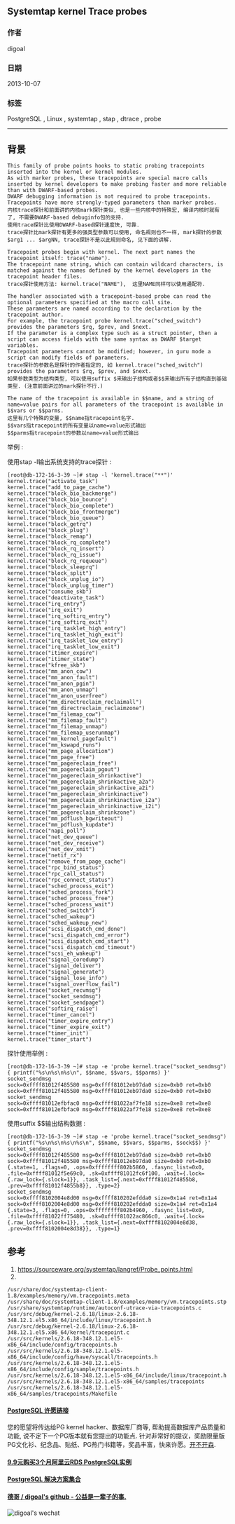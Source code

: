 ## Systemtap kernel Trace probes    
               
### 作者           
digoal             
         
### 日期                            
2013-10-07         
          
### 标签         
PostgreSQL , Linux , systemtap , stap , dtrace , probe          
                                           
----                   
                                                       
## 背景      
```  
This family of probe points hooks to static probing tracepoints inserted into the kernel or kernel modules.   
As with marker probes, these tracepoints are special macro calls inserted by kernel developers to make probing faster and more reliable than with DWARF-based probes.   
DWARF debugging information is not required to probe tracepoints.   
Tracepoints have more strongly-typed parameters than marker probes.  
内核trace探针和前面讲的内核mark探针类似, 也是一些内核中的特殊宏, 编译内核时就有了, 不需要DWARF-based debuginfo包的支持.  
使用trace探针比使用DWARF-based探针速度快, 可靠.  
trace探针比mark探针有更多的强类型参数可以使用, 命名规则也不一样, mark探针的参数$arg1 ... $argNN, trace探针不是以此规则命名, 见下面的讲解.  
  
Tracepoint probes begin with kernel. The next part names the tracepoint itself: trace("name").   
The tracepoint name string, which can contain wildcard characters, is matched against the names defined by the kernel developers in the tracepoint header files.  
trace探针使用方法: kernel.trace("NAME"),  这里NAME同样可以使用通配符.  
  
The handler associated with a tracepoint-based probe can read the optional parameters specified at the macro call site.   
These parameters are named according to the declaration by the tracepoint author.   
For example, the tracepoint probe kernel.trace("sched_switch") provides the parameters $rq, $prev, and $next.   
If the parameter is a complex type such as a struct pointer, then a script can access fields with the same syntax as DWARF $target variables.   
Tracepoint parameters cannot be modified; however, in guru mode a script can modify fields of parameters.  
trace探针的参数名是探针的作者指定的, 如 kernel.trace("sched_switch") provides the parameters $rq, $prev, and $next.  
如果参数类型为结构类型, 可以使用suffix $来输出子结构或者$$来输出所有子结构直到基础类型. (注意前面讲过的mark探针不行.)  
  
The name of the tracepoint is available in $$name, and a string of name=value pairs for all parameters of the tracepoint is available in $$vars or $$parms.  
这里有几个特殊的变量, $$name指tracepoint名字.  
$$vars指tracepoint的所有变量以name=value形式输出  
$$parms指tracepoint的参数以name=value形式输出  
```  
  
举例 :   
  
使用stap -l输出系统支持的trace探针 :   
  
```  
[root@db-172-16-3-39 ~]# stap -l 'kernel.trace("**")'  
kernel.trace("activate_task")  
kernel.trace("add_to_page_cache")  
kernel.trace("block_bio_backmerge")  
kernel.trace("block_bio_bounce")  
kernel.trace("block_bio_complete")  
kernel.trace("block_bio_frontmerge")  
kernel.trace("block_bio_queue")  
kernel.trace("block_getrq")  
kernel.trace("block_plug")  
kernel.trace("block_remap")  
kernel.trace("block_rq_complete")  
kernel.trace("block_rq_insert")  
kernel.trace("block_rq_issue")  
kernel.trace("block_rq_requeue")  
kernel.trace("block_sleeprq")  
kernel.trace("block_split")  
kernel.trace("block_unplug_io")  
kernel.trace("block_unplug_timer")  
kernel.trace("consume_skb")  
kernel.trace("deactivate_task")  
kernel.trace("irq_entry")  
kernel.trace("irq_exit")  
kernel.trace("irq_softirq_entry")  
kernel.trace("irq_softirq_exit")  
kernel.trace("irq_tasklet_high_entry")  
kernel.trace("irq_tasklet_high_exit")  
kernel.trace("irq_tasklet_low_entry")  
kernel.trace("irq_tasklet_low_exit")  
kernel.trace("itimer_expire")  
kernel.trace("itimer_state")  
kernel.trace("kfree_skb")  
kernel.trace("mm_anon_cow")  
kernel.trace("mm_anon_fault")  
kernel.trace("mm_anon_pgin")  
kernel.trace("mm_anon_unmap")  
kernel.trace("mm_anon_userfree")  
kernel.trace("mm_directreclaim_reclaimall")  
kernel.trace("mm_directreclaim_reclaimzone")  
kernel.trace("mm_filemap_cow")  
kernel.trace("mm_filemap_fault")  
kernel.trace("mm_filemap_unmap")  
kernel.trace("mm_filemap_userunmap")  
kernel.trace("mm_kernel_pagefault")  
kernel.trace("mm_kswapd_runs")  
kernel.trace("mm_page_allocation")  
kernel.trace("mm_page_free")  
kernel.trace("mm_pagereclaim_free")  
kernel.trace("mm_pagereclaim_pgout")  
kernel.trace("mm_pagereclaim_shrinkactive")  
kernel.trace("mm_pagereclaim_shrinkactive_a2a")  
kernel.trace("mm_pagereclaim_shrinkactive_a2i")  
kernel.trace("mm_pagereclaim_shrinkinactive")  
kernel.trace("mm_pagereclaim_shrinkinactive_i2a")  
kernel.trace("mm_pagereclaim_shrinkinactive_i2i")  
kernel.trace("mm_pagereclaim_shrinkzone")  
kernel.trace("mm_pdflush_bgwriteout")  
kernel.trace("mm_pdflush_kupdate")  
kernel.trace("napi_poll")  
kernel.trace("net_dev_queue")  
kernel.trace("net_dev_receive")  
kernel.trace("net_dev_xmit")  
kernel.trace("netif_rx")  
kernel.trace("remove_from_page_cache")  
kernel.trace("rpc_bind_status")  
kernel.trace("rpc_call_status")  
kernel.trace("rpc_connect_status")  
kernel.trace("sched_process_exit")  
kernel.trace("sched_process_fork")  
kernel.trace("sched_process_free")  
kernel.trace("sched_process_wait")  
kernel.trace("sched_switch")  
kernel.trace("sched_wakeup")  
kernel.trace("sched_wakeup_new")  
kernel.trace("scsi_dispatch_cmd_done")  
kernel.trace("scsi_dispatch_cmd_error")  
kernel.trace("scsi_dispatch_cmd_start")  
kernel.trace("scsi_dispatch_cmd_timeout")  
kernel.trace("scsi_eh_wakeup")  
kernel.trace("signal_coredump")  
kernel.trace("signal_deliver")  
kernel.trace("signal_generate")  
kernel.trace("signal_lose_info")  
kernel.trace("signal_overflow_fail")  
kernel.trace("socket_recvmsg")  
kernel.trace("socket_sendmsg")  
kernel.trace("socket_sendpage")  
kernel.trace("softirq_raise")  
kernel.trace("timer_cancel")  
kernel.trace("timer_expire_entry")  
kernel.trace("timer_expire_exit")  
kernel.trace("timer_init")  
kernel.trace("timer_start")  
```  
  
探针使用举例 :   
  
```  
[root@db-172-16-3-39 ~]# stap -e 'probe kernel.trace("socket_sendmsg") { printf("%s\n%s\n%s\n", $$name, $$vars, $$parms) }'  
socket_sendmsg  
sock=0xffff81012f485580 msg=0xffff81012eb97da0 size=0xb0 ret=0xb0  
sock=0xffff81012f485580 msg=0xffff81012eb97da0 size=0xb0 ret=0xb0  
socket_sendmsg  
sock=0xffff81012efbfac0 msg=0xffff81022af7fe18 size=0xe8 ret=0xe8  
sock=0xffff81012efbfac0 msg=0xffff81022af7fe18 size=0xe8 ret=0xe8  
```  
  
使用suffix $$输出结构数据 :   
  
```  
[root@db-172-16-3-39 ~]# stap -e 'probe kernel.trace("socket_sendmsg") { printf("%s\n%s\n%s\n%s\n", $$name, $$vars, $$parms, $sock$$) }'  
socket_sendmsg  
sock=0xffff81012f485580 msg=0xffff81012eb97da0 size=0xb0 ret=0xb0  
sock=0xffff81012f485580 msg=0xffff81012eb97da0 size=0xb0 ret=0xb0  
{.state=1, .flags=0, .ops=0xffffffff802b5860, .fasync_list=0x0, .file=0xffff81012f5e69c0, .sk=0xffff81012fc6f100, .wait={.lock={.raw_lock={.slock=1}}, .task_list={.next=0xffff81012f4855b8, .prev=0xffff81012f4855b8}}, .type=2}  
socket_sendmsg  
sock=0xffff8102004e8d00 msg=0xffff810202efdda0 size=0x1a4 ret=0x1a4  
sock=0xffff8102004e8d00 msg=0xffff810202efdda0 size=0x1a4 ret=0x1a4  
{.state=3, .flags=0, .ops=0xffffffff802b4960, .fasync_list=0x0, .file=0xffff81022ff75480, .sk=0xffff81022ac866c0, .wait={.lock={.raw_lock={.slock=1}}, .task_list={.next=0xffff8102004e8d38, .prev=0xffff8102004e8d38}}, .type=1}  
```  
  
## 参考  
1. https://sourceware.org/systemtap/langref/Probe_points.html  
2.  
  
```  
/usr/share/doc/systemtap-client-1.8/examples/memory/vm.tracepoints.meta  
/usr/share/doc/systemtap-client-1.8/examples/memory/vm.tracepoints.stp  
/usr/share/systemtap/runtime/autoconf-utrace-via-tracepoints.c  
/usr/src/debug/kernel-2.6.18/linux-2.6.18-348.12.1.el5.x86_64/include/linux/tracepoint.h  
/usr/src/debug/kernel-2.6.18/linux-2.6.18-348.12.1.el5.x86_64/kernel/tracepoint.c  
/usr/src/kernels/2.6.18-348.12.1.el5-x86_64/include/config/tracepoints.h  
/usr/src/kernels/2.6.18-348.12.1.el5-x86_64/include/config/have/syscall/tracepoints.h  
/usr/src/kernels/2.6.18-348.12.1.el5-x86_64/include/config/sample/tracepoints.h  
/usr/src/kernels/2.6.18-348.12.1.el5-x86_64/include/linux/tracepoint.h  
/usr/src/kernels/2.6.18-348.12.1.el5-x86_64/samples/tracepoints  
/usr/src/kernels/2.6.18-348.12.1.el5-x86_64/samples/tracepoints/Makefile  
```  
    
  
  
  
  
  
  
  
  
  
  
  
  
  
  
  
  
  
  
  
  
  
  
  
  
  
  
  
  
  
  
  
  
  
  
  
  
  
  
  
  
  
  
  
  
  
  
  
  
  
  
  
  
  
  
  
  
  
  
  
  
  
  
  
  
  
  
  
  
  
  
  
  
  
#### [PostgreSQL 许愿链接](https://github.com/digoal/blog/issues/76 "269ac3d1c492e938c0191101c7238216")
您的愿望将传达给PG kernel hacker、数据库厂商等, 帮助提高数据库产品质量和功能, 说不定下一个PG版本就有您提出的功能点. 针对非常好的提议，奖励限量版PG文化衫、纪念品、贴纸、PG热门书籍等，奖品丰富，快来许愿。[开不开森](https://github.com/digoal/blog/issues/76 "269ac3d1c492e938c0191101c7238216").  
  
  
#### [9.9元购买3个月阿里云RDS PostgreSQL实例](https://www.aliyun.com/database/postgresqlactivity "57258f76c37864c6e6d23383d05714ea")
  
  
#### [PostgreSQL 解决方案集合](https://yq.aliyun.com/topic/118 "40cff096e9ed7122c512b35d8561d9c8")
  
  
#### [德哥 / digoal's github - 公益是一辈子的事.](https://github.com/digoal/blog/blob/master/README.md "22709685feb7cab07d30f30387f0a9ae")
  
  
![digoal's wechat](../pic/digoal_weixin.jpg "f7ad92eeba24523fd47a6e1a0e691b59")
  
